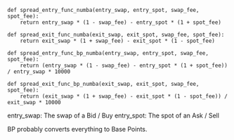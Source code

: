 
```
def spread_entry_func_numba(entry_swap, entry_spot, swap_fee, spot_fee):  
    return entry_swap * (1 - swap_fee) - entry_spot * (1 + spot_fee)  
  
def spread_exit_func_numba(exit_swap, exit_spot, swap_fee, spot_fee):  
    return exit_swap * (1 + swap_fee) - exit_spot * (1 - spot_fee)  
  
def spread_entry_func_bp_numba(entry_swap, entry_spot, swap_fee, spot_fee):  
    return (entry_swap * (1 - swap_fee) - entry_spot * (1 + spot_fee)) / entry_swap * 10000  
  
def spread_exit_func_bp_numba(exit_swap, exit_spot, swap_fee, spot_fee):  
    return (exit_swap * (1 + swap_fee) - exit_spot * (1 - spot_fee)) / exit_swap * 10000  
```

entry_swap: The swap of a Bid / Buy
entry_spot: The spot of an Ask / Sell

BP probably converts everything to Base Points.
